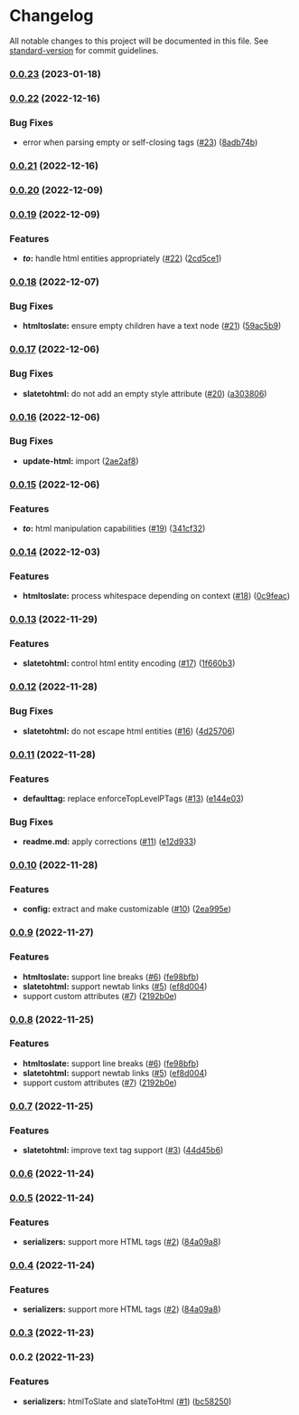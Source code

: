 # Changelog

All notable changes to this project will be documented in this file. See [standard-version](https://github.com/conventional-changelog/standard-version) for commit guidelines.

### [0.0.23](https://github.com/thompsonsj/slate-serializers/compare/v0.0.22...v0.0.23) (2023-01-18)

### [0.0.22](https://github.com/thompsonsj/slate-serializers/compare/v0.0.20...v0.0.22) (2022-12-16)


### Bug Fixes

* error when parsing empty or self-closing tags ([#23](https://github.com/thompsonsj/slate-serializers/issues/23)) ([8adb74b](https://github.com/thompsonsj/slate-serializers/commit/8adb74b238c501d4f64c4274a710c6aa9cec0f26))

### [0.0.21](https://github.com/thompsonsj/slate-serializers/compare/v0.0.20...v0.0.21) (2022-12-16)

### [0.0.20](https://github.com/thompsonsj/slate-serializers/compare/v0.0.19...v0.0.20) (2022-12-09)

### [0.0.19](https://github.com/thompsonsj/slate-serializers/compare/v0.0.18...v0.0.19) (2022-12-09)


### Features

* ***to*:** handle html entities appropriately ([#22](https://github.com/thompsonsj/slate-serializers/issues/22)) ([2cd5ce1](https://github.com/thompsonsj/slate-serializers/commit/2cd5ce1b52c2c974c139dbb38a297ce31231283b))

### [0.0.18](https://github.com/thompsonsj/slate-serializers/compare/v0.0.17...v0.0.18) (2022-12-07)


### Bug Fixes

* **htmltoslate:** ensure empty children have a text node ([#21](https://github.com/thompsonsj/slate-serializers/issues/21)) ([59ac5b9](https://github.com/thompsonsj/slate-serializers/commit/59ac5b9e61a1ad3018c8013bbfbad4a20b86b43b))

### [0.0.17](https://github.com/thompsonsj/slate-serializers/compare/v0.0.16...v0.0.17) (2022-12-06)


### Bug Fixes

* **slatetohtml:** do not add an empty style attribute ([#20](https://github.com/thompsonsj/slate-serializers/issues/20)) ([a303806](https://github.com/thompsonsj/slate-serializers/commit/a303806e2baaf99536a716dca1763e2ba8270c49))

### [0.0.16](https://github.com/thompsonsj/slate-serializers/compare/v0.0.15...v0.0.16) (2022-12-06)


### Bug Fixes

* **update-html:** import ([2ae2af8](https://github.com/thompsonsj/slate-serializers/commit/2ae2af8503703661abaae5378b5d3ee01613e917))

### [0.0.15](https://github.com/thompsonsj/slate-serializers/compare/v0.0.14...v0.0.15) (2022-12-06)


### Features

* ***to*:** html manipulation capabilities ([#19](https://github.com/thompsonsj/slate-serializers/issues/19)) ([341cf32](https://github.com/thompsonsj/slate-serializers/commit/341cf325a763cf6066311bd183dbbf0db5d580bf))

### [0.0.14](https://github.com/thompsonsj/slate-serializers/compare/v0.0.13...v0.0.14) (2022-12-03)


### Features

* **htmltoslate:** process whitespace depending on context ([#18](https://github.com/thompsonsj/slate-serializers/issues/18)) ([0c9feac](https://github.com/thompsonsj/slate-serializers/commit/0c9feac90e460573859bed678c2428c125b49556))

### [0.0.13](https://github.com/thompsonsj/slate-serializers/compare/v0.0.12...v0.0.13) (2022-11-29)


### Features

* **slatetohtml:** control html entity encoding ([#17](https://github.com/thompsonsj/slate-serializers/issues/17)) ([1f660b3](https://github.com/thompsonsj/slate-serializers/commit/1f660b3bf172bab29168fe52ff103f3b0d00d70c))

### [0.0.12](https://github.com/thompsonsj/slate-serializers/compare/v0.0.11...v0.0.12) (2022-11-28)


### Bug Fixes

* **slatetohtml:** do not escape html entities ([#16](https://github.com/thompsonsj/slate-serializers/issues/16)) ([4d25706](https://github.com/thompsonsj/slate-serializers/commit/4d2570634eeff3b04629c49e65009385249a99a7))

### [0.0.11](https://github.com/thompsonsj/slate-serializers/compare/v0.0.10...v0.0.11) (2022-11-28)


### Features

* **defaulttag:** replace enforceTopLevelPTags ([#13](https://github.com/thompsonsj/slate-serializers/issues/13)) ([e144e03](https://github.com/thompsonsj/slate-serializers/commit/e144e03e02001f90454deb76a0b71acf2261ac66))


### Bug Fixes

* **readme.md:** apply corrections ([#11](https://github.com/thompsonsj/slate-serializers/issues/11)) ([e12d933](https://github.com/thompsonsj/slate-serializers/commit/e12d9339c2bac12cb781109ea61372c73b2d962b))

### [0.0.10](https://github.com/thompsonsj/slate-serializers/compare/v0.0.9...v0.0.10) (2022-11-28)


### Features

* **config:** extract and make customizable ([#10](https://github.com/thompsonsj/slate-serializers/issues/10)) ([2ea995e](https://github.com/thompsonsj/slate-serializers/commit/2ea995e2ccee3b98ae9b4b98c06ccef71594bab8))

### [0.0.9](https://github.com/thompsonsj/slate-serializers/compare/v0.0.7...v0.0.9) (2022-11-27)


### Features

* **htmltoslate:** support line breaks ([#6](https://github.com/thompsonsj/slate-serializers/issues/6)) ([fe98bfb](https://github.com/thompsonsj/slate-serializers/commit/fe98bfbc24bd4ff9025f70b08f16f8994ac9247f))
* **slatetohtml:** support newtab links ([#5](https://github.com/thompsonsj/slate-serializers/issues/5)) ([ef8d004](https://github.com/thompsonsj/slate-serializers/commit/ef8d004a101f69e7999c59dab4f5f68b3dd5435d))
* support custom attributes ([#7](https://github.com/thompsonsj/slate-serializers/issues/7)) ([2192b0e](https://github.com/thompsonsj/slate-serializers/commit/2192b0ea5c972d12901ac2ebfc4e35120408f46e))

### [0.0.8](https://github.com/thompsonsj/slate-serializers/compare/v0.0.7...v0.0.8) (2022-11-25)


### Features

* **htmltoslate:** support line breaks ([#6](https://github.com/thompsonsj/slate-serializers/issues/6)) ([fe98bfb](https://github.com/thompsonsj/slate-serializers/commit/fe98bfbc24bd4ff9025f70b08f16f8994ac9247f))
* **slatetohtml:** support newtab links ([#5](https://github.com/thompsonsj/slate-serializers/issues/5)) ([ef8d004](https://github.com/thompsonsj/slate-serializers/commit/ef8d004a101f69e7999c59dab4f5f68b3dd5435d))
* support custom attributes ([#7](https://github.com/thompsonsj/slate-serializers/issues/7)) ([2192b0e](https://github.com/thompsonsj/slate-serializers/commit/2192b0ea5c972d12901ac2ebfc4e35120408f46e))

### [0.0.7](https://github.com/thompsonsj/slate-serializers/compare/v0.0.5...v0.0.7) (2022-11-25)


### Features

* **slatetohtml:** improve text tag support ([#3](https://github.com/thompsonsj/slate-serializers/issues/3)) ([44d45b6](https://github.com/thompsonsj/slate-serializers/commit/44d45b682ef34bd7ff87a1c6605565fe897f0afd))

### [0.0.6](https://github.com/thompsonsj/slate-serializers/compare/v0.0.5...v0.0.6) (2022-11-24)

### [0.0.5](https://github.com/thompsonsj/slate-serializers/compare/v0.0.3...v0.0.5) (2022-11-24)


### Features

* **serializers:** support more HTML tags ([#2](https://github.com/thompsonsj/slate-serializers/issues/2)) ([84a09a8](https://github.com/thompsonsj/slate-serializers/commit/84a09a8ba81e4e69131cf45b442dda4c3b0397f7))

### [0.0.4](https://github.com/thompsonsj/slate-serializers/compare/v0.0.3...v0.0.4) (2022-11-24)


### Features

* **serializers:** support more HTML tags ([#2](https://github.com/thompsonsj/slate-serializers/issues/2)) ([84a09a8](https://github.com/thompsonsj/slate-serializers/commit/84a09a8ba81e4e69131cf45b442dda4c3b0397f7))

### [0.0.3](https://github.com/thompsonsj/slate-serializers/compare/v0.0.2...v0.0.3) (2022-11-23)

### 0.0.2 (2022-11-23)


### Features

* **serializers:** htmlToSlate and slateToHtml ([#1](https://github.com/thompsonsj/slate-serializers/issues/1)) ([bc58250](https://github.com/thompsonsj/slate-serializers/commit/bc5825060f40723e9fb575dc97ba7b132f9710a4))
